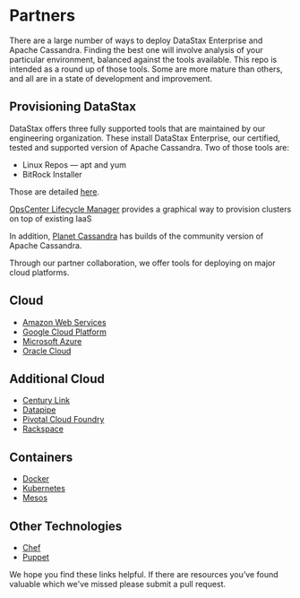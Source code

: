 # Partners

There are a large number of ways to deploy DataStax Enterprise and Apache Cassandra.  Finding the best one will involve analysis of your particular environment, balanced against the tools available.  This repo is intended as a round up of those tools.  Some are more mature than others, and all are in a state of development and improvement.

## Provisioning DataStax

DataStax offers three fully supported tools that are maintained by our engineering organization.  These install DataStax Enterprise, our certified, tested and supported version of Apache Cassandra.  Two of those tools are:

* Linux Repos — apt and yum
* BitRock Installer

Those are detailed [here](http://docs.datastax.com/en/latest-dse/datastax_enterprise/install/installTOC.html).

[OpsCenter Lifecycle Manager](https://docs.datastax.com/en/latest-opsc/opsc/LCM/opscLCMOverview.html) provides a graphical way to provision clusters on top of existing IaaS

In addition, [Planet Cassandra](http://www.planetcassandra.org/) has builds of the community version of Apache Cassandra.

Through our partner collaboration, we offer tools for deploying on major cloud platforms.  

## Cloud
* [Amazon Web Services](Amazon%20Web%20Services.md)
* [Google Cloud Platform](Google%20Cloud%20Platform.md)
* [Microsoft Azure](Microsoft%20Azure.md)
* [Oracle Cloud](Oracle%20Cloud.md)

## Additional Cloud
* [Century Link](https://academy.datastax.com/resources/getting-started-datastax-enterprise-centurylink-cloud)
* [Datapipe](Datapipe.md)
* [Pivotal Cloud Foundry](Pivotal%20Cloud%20Foundry.md)
* [Rackspace](Rackspace.md)

## Containers
* [Docker](Docker.md)
* [Kubernetes](Kubernetes.md)
* [Mesos](Mesos.md)

## Other Technologies
* [Chef](Chef.md)
* [Puppet](Puppet.md)

We hope you find these links helpful.  If there are resources you’ve found valuable which we've missed please submit a pull request.
